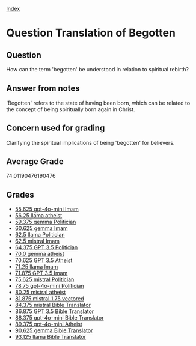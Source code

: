 
[Index](../../index.md)
# Question Translation of Begotten
## Question
How can the term 'begotten' be understood in relation to spiritual rebirth?

## Answer from notes
'Begotten' refers to the state of having been born, which can be related to the concept of being spiritually born again in Christ.

## Concern used for grading
Clarifying the spiritual implications of being 'begotten' for believers.

## Average Grade
74.01190476190476

## Grades
 * [55.625 gpt-4o-mini Imam](../answers/gpt-4o-mini_Imam/Translation_of_Begotten.md)
 * [56.25 llama atheist](../answers/llama_atheist/Translation_of_Begotten.md)
 * [59.375 gemma Politician](../answers/gemma_Politician/Translation_of_Begotten.md)
 * [60.625 gemma Imam](../answers/gemma_Imam/Translation_of_Begotten.md)
 * [62.5 llama Politician](../answers/llama_Politician/Translation_of_Begotten.md)
 * [62.5 mistral Imam](../answers/mistral_Imam/Translation_of_Begotten.md)
 * [64.375 GPT 3.5 Politician](../answers/GPT_3.5_Politician/Translation_of_Begotten.md)
 * [70.0 gemma atheist](../answers/gemma_atheist/Translation_of_Begotten.md)
 * [70.625 GPT 3.5 Atheist](../answers/GPT_3.5_Atheist/Translation_of_Begotten.md)
 * [71.25 llama Imam](../answers/llama_Imam/Translation_of_Begotten.md)
 * [71.875 GPT 3.5 Imam](../answers/GPT_3.5_Imam/Translation_of_Begotten.md)
 * [75.625 mistral Politician](../answers/mistral_Politician/Translation_of_Begotten.md)
 * [78.75 gpt-4o-mini Politician](../answers/gpt-4o-mini_Politician/Translation_of_Begotten.md)
 * [80.25 mistral atheist](../answers/mistral_atheist/Translation_of_Begotten.md)
 * [81.875 mistral 1.75 vectored](../answers/mistral_1.75_vectored/Translation_of_Begotten.md)
 * [84.375 mistral Bible Translator](../answers/mistral_Bible_Translator/Translation_of_Begotten.md)
 * [86.875 GPT 3.5 Bible Translator](../answers/GPT_3.5_Bible_Translator/Translation_of_Begotten.md)
 * [88.375 gpt-4o-mini Bible Translator](../answers/gpt-4o-mini_Bible_Translator/Translation_of_Begotten.md)
 * [89.375 gpt-4o-mini Atheist](../answers/gpt-4o-mini_Atheist/Translation_of_Begotten.md)
 * [90.625 gemma Bible Translator](../answers/gemma_Bible_Translator/Translation_of_Begotten.md)
 * [93.125 llama Bible Translator](../answers/llama_Bible_Translator/Translation_of_Begotten.md)

